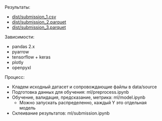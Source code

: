 Результаты:
- [dist/submission_1.csv](dist/submission_1.csv)
- [dist/submission_2.parquet](dist/submission_2.parquet)
- [dist/submission_3.parquet](dist/submission_3.parquet)

Зависимости:
- pandas 2.x
- pyarrow
- tensorflow + keras
- plotly
- openpyxl

Процесс:
- Кладем исходный датасет и сопровождающие файлы в data/source
- Подготовка данных для обучения: ml/preprocess.ipynb
- Обучение, валидация, предсказание, метрика: ml/model.ipynb
  - Можно запускать распределенно, каждый Y это отдельная модель
- Склеивание результатов: ml/submission.ipynb
